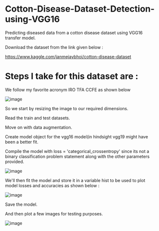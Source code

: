 # Cotton-Disease-Dataset-Detection-using-VGG16
Predicting diseased data from a cotton disease dataset using VGG16 transfer model.

Download the dataset from the link given below :

https://www.kaggle.com/janmejaybhoi/cotton-disease-dataset

# Steps I take for this dataset are : 

We follow my favorite acronym IRO TFA CCFE as shown below

![image](https://user-images.githubusercontent.com/22250758/138545349-8062117b-8a2c-4ec6-a64c-ddee45af3e57.png)

So we start by resizing the image to our required dimensions.

Read the train and test datasets.

Move on with data augmentation.

Create model object for the vgg16 model(in hindsight vgg19 might have been a better fit.

Compile the model with loss = 'categorical_crossentropy' since its not a binary classification problem statement along with the other parameters provided.

![image](https://user-images.githubusercontent.com/22250758/138545697-d7395a7b-b0a8-4f88-b442-9febf84482c7.png)

We'll then fit the model and store it in a variable hist to be used to plot model losses and accuracies as shown below :

![image](https://user-images.githubusercontent.com/22250758/138545704-0b515549-e2c6-42d2-8028-e2f5809320de.png)

Save the model.

And then plot a few images for testing purposes.

![image](https://user-images.githubusercontent.com/22250758/138545732-8b775541-1d1c-4b94-9b3d-00f2257495bb.png)
